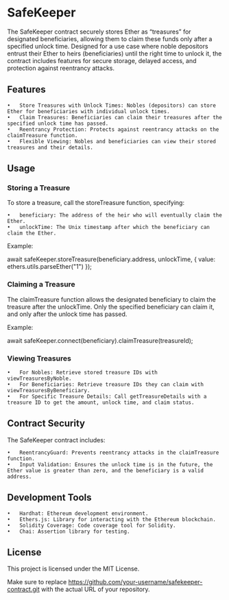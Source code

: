 # SafeKeeper

The SafeKeeper contract securely stores Ether as “treasures” for designated beneficiaries, allowing them to claim these funds only after a specified unlock time. Designed for a use case where noble depositors entrust their Ether to heirs (beneficiaries) until the right time to unlock it, the contract includes features for secure storage, delayed access, and protection against reentrancy attacks.

## Features

    •	Store Treasures with Unlock Times: Nobles (depositors) can store Ether for beneficiaries with individual unlock times.
    •	Claim Treasures: Beneficiaries can claim their treasures after the specified unlock time has passed.
    •	Reentrancy Protection: Protects against reentrancy attacks on the claimTreasure function.
    •	Flexible Viewing: Nobles and beneficiaries can view their stored treasures and their details.

## Usage

### Storing a Treasure

To store a treasure, call the storeTreasure function, specifying:

    •	beneficiary: The address of the heir who will eventually claim the Ether.
    •	unlockTime: The Unix timestamp after which the beneficiary can claim the Ether.

Example:

await safeKeeper.storeTreasure(beneficiary.address, unlockTime, { value: ethers.utils.parseEther("1") });

### Claiming a Treasure

The claimTreasure function allows the designated beneficiary to claim the treasure after the unlockTime. Only the specified beneficiary can claim it, and only after the unlock time has passed.

Example:

await safeKeeper.connect(beneficiary).claimTreasure(treasureId);

### Viewing Treasures

    •	For Nobles: Retrieve stored treasure IDs with viewTreasuresByNoble.
    •	For Beneficiaries: Retrieve treasure IDs they can claim with viewTreasuresByBeneficiary.
    •	For Specific Treasure Details: Call getTreasureDetails with a treasure ID to get the amount, unlock time, and claim status.

## Contract Security

The SafeKeeper contract includes:

    •	ReentrancyGuard: Prevents reentrancy attacks in the claimTreasure function.
    •	Input Validation: Ensures the unlock time is in the future, the Ether value is greater than zero, and the beneficiary is a valid address.

## Development Tools

    •	Hardhat: Ethereum development environment.
    •	Ethers.js: Library for interacting with the Ethereum blockchain.
    •	Solidity Coverage: Code coverage tool for Solidity.
    •	Chai: Assertion library for testing.

## License

This project is licensed under the MIT License.

Make sure to replace https://github.com/your-username/safekeeper-contract.git with the actual URL of your repository.
